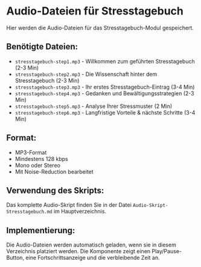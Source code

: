 # Audio-Dateien für Stresstagebuch

Hier werden die Audio-Dateien für das Stresstagebuch-Modul gespeichert.

## Benötigte Dateien:

- `stresstagebuch-step1.mp3` - Willkommen zum geführten Stresstagebuch (2-3 Min)
- `stresstagebuch-step2.mp3` - Die Wissenschaft hinter dem Stresstagebuch (2-3 Min)
- `stresstagebuch-step3.mp3` - Ihr erstes Stresstagebuch-Eintrag (3-4 Min)
- `stresstagebuch-step4.mp3` - Gedanken und Bewältigungsstrategien (2-3 Min)
- `stresstagebuch-step5.mp3` - Analyse Ihrer Stressmuster (2 Min)
- `stresstagebuch-step6.mp3` - Langfristige Vorteile & nächste Schritte (3-4 Min)

## Format:
- MP3-Format
- Mindestens 128 kbps
- Mono oder Stereo
- Mit Noise-Reduction bearbeitet

## Verwendung des Skripts:
Das komplette Audio-Skript finden Sie in der Datei `Audio-Skript-Stresstagebuch.md` im Hauptverzeichnis.

## Implementierung:
Die Audio-Dateien werden automatisch geladen, wenn sie in diesem Verzeichnis platziert werden. Die Komponente zeigt einen Play/Pause-Button, eine Fortschrittsanzeige und die verbleibende Zeit an. 